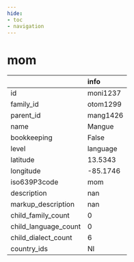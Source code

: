 ```yaml
---
hide:
- toc
- navigation
---
```

# mom
|                      | info     |
|:---------------------|:---------|
| id                   | moni1237 |
| family_id            | otom1299 |
| parent_id            | mang1426 |
| name                 | Mangue   |
| bookkeeping          | False    |
| level                | language |
| latitude             | 13.5343  |
| longitude            | -85.1746 |
| iso639P3code         | mom      |
| description          | nan      |
| markup_description   | nan      |
| child_family_count   | 0        |
| child_language_count | 0        |
| child_dialect_count  | 6        |
| country_ids          | NI       |